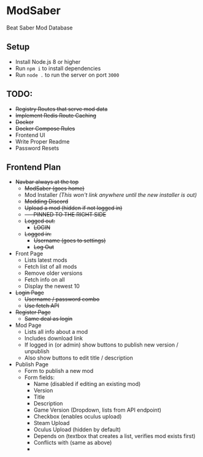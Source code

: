 # ModSaber
Beat Saber Mod Database

## Setup
* Install Node.js 8 or higher
* Run `npm i` to install dependencies
* Run `node .` to run the server on port `3000`

## TODO:
* ~~Registry Routes that serve mod data~~
* ~~Implement Redis Route Caching~~
* ~~Docker~~
* ~~Docker Compose Rules~~
* Frontend UI
* Write Proper Readme
* Password Resets

## Frontend Plan
* ~~Navbar always at the top~~
  * ~~ModSaber (goes home)~~
  * Mod Installer *(This won't link anywhere until the new installer is out)*
  * ~~Modding Discord~~
  * ~~Upload a mod (hidden if not logged in)~~
  * ~~--- PINNED TO THE RIGHT SIDE~~
  * ~~Logged out:~~
    * ~~LOGIN~~
  * ~~Logged in:~~
    * ~~Username (goes to settings)~~
    * ~~Log Out~~
* Front Page
  * Lists latest mods
  * Fetch list of all mods
  * Remove older versions
  * Fetch info on all
  * Display the newest 10
* ~~Login Page~~
  * ~~Username / password combo~~
  * ~~Use fetch API~~
* ~~Register Page~~
  * ~~Same deal as login~~
* Mod Page
  * Lists all info about a mod
  * Includes download link
  * If logged in (or admin) show buttons to publish new version / unpublish
  * Also show buttons to edit title / description
* Publish Page
  * Form to publish a new mod
  * Form fields:
    * Name (disabled if editing an existing mod)
    * Version
    * Title
    * Description
    * Game Version (Dropdown, lists from API endpoint)
    * Checkbox (enables oculus upload)
    * Steam Upload
    * Oculus Upload (hidden by default)
    * Depends on (textbox that creates a list, verifies mod exists first)
    * Conflicts with (same as above)
    * 
